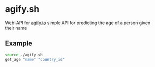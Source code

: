# agify.sh
Web-API for [agify.io](https://agify.io) simple API for predicting the age of a person given their name

## Example
```bash
source ./agify.sh
get_age "name" "country_id"
```
